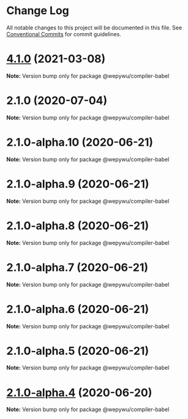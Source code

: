 # Change Log

All notable changes to this project will be documented in this file.
See [Conventional Commits](https://conventionalcommits.org) for commit guidelines.

# [4.1.0](https://github.com/zhangli344236745/wepy/compare/v2.1.0...v4.1.0) (2021-03-08)

**Note:** Version bump only for package @wepywu/compiler-babel






# 2.1.0 (2020-07-04)

**Note:** Version bump only for package @wepywu/compiler-babel





# 2.1.0-alpha.10 (2020-06-21)

**Note:** Version bump only for package @wepywu/compiler-babel





# 2.1.0-alpha.9 (2020-06-21)

**Note:** Version bump only for package @wepywu/compiler-babel





# 2.1.0-alpha.8 (2020-06-21)

**Note:** Version bump only for package @wepywu/compiler-babel





# 2.1.0-alpha.7 (2020-06-21)

**Note:** Version bump only for package @wepywu/compiler-babel





# 2.1.0-alpha.6 (2020-06-21)

**Note:** Version bump only for package @wepywu/compiler-babel





# 2.1.0-alpha.5 (2020-06-21)

**Note:** Version bump only for package @wepywu/compiler-babel





# [2.1.0-alpha.4](https://github.com/zhangli344236745/wepy/compare/v2.1.0-alpha.2...v2.1.0-alpha.4) (2020-06-20)

**Note:** Version bump only for package @wepywu/compiler-babel
